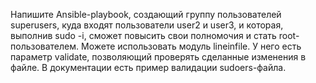 Напишите Ansible-playbook, создающий группу пользователей superusers, куда входят пользователи user2 и user3, и которая, выполнив sudo -i, сможет повысить свои полномочия и стать root-пользователем. Можете использовать модуль lineinfile. У него есть параметр validate, позволяющий проверять сделанные изменения в файле. В документации есть пример валидации sudoers-файла.
